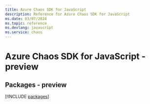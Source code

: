 ```yaml
---
title: Azure Chaos SDK for JavaScript
description: Reference for Azure Chaos SDK for JavaScript
ms.date: 03/07/2024
ms.topic: reference
ms.devlang: javascript
ms.service: chaos
---
```

# Azure Chaos SDK for JavaScript - preview
## Packages - preview
[!INCLUDE [packages](chaos-index.md)]